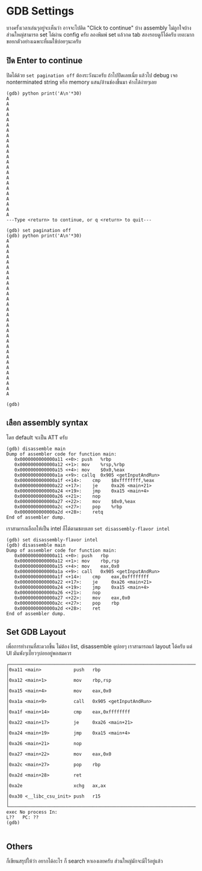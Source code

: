 # GDB Settings

บางครั้งเวลาเล่นๆอยู่จะเห็นว่า อาจจะไปติด "Click to continue" บ้าง assembly ไม่ถูกใจบ้าง ส่วนใหญ่สามารถ set ได้ผ่าน config ครับ ลองพิมพ์ set แล้วกด tab สองรอบดูก็ได้ครับ เยอะมาก ขอยกตัวอย่างเฉพาะที่ผมใช้บ่อยๆนะครับ  

## ปิด Enter to continue

ปิดได้ด้วย `set pagination off` ต้องระวังนะครับ ถ้าไปปิดเลยเนี่ย แล้วไป debug เจอ nonterminated string หรือ memory แสน/ล้านช่องขึ้นมา ค้างได้ง่ายๆเลย

```
(gdb) python print('A\n'*30)
A
A
A
A
A
A
A
A
A
A
A
A
A
A
A
A
A
A
A
A
A
A
A
---Type <return> to continue, or q <return> to quit---

(gdb) set pagination off
(gdb) python print('A\n'*30)
A
A
A
A
A
A
A
A
A
A
A
A
A
A
A
A
A
A
A
A
A
A
A
A
A
A
A
A
A
A

(gdb)
```

## เลือก assembly syntax

โดย default จะเป็น ATT ครับ

```
(gdb) disassemble main
Dump of assembler code for function main:
   0x0000000000000a11 <+0>:	push   %rbp
   0x0000000000000a12 <+1>:	mov    %rsp,%rbp
   0x0000000000000a15 <+4>:	mov    $0x0,%eax
   0x0000000000000a1a <+9>:	callq  0x905 <getInputAndRun>
   0x0000000000000a1f <+14>:	cmp    $0xffffffff,%eax
   0x0000000000000a22 <+17>:	je     0xa26 <main+21>
   0x0000000000000a24 <+19>:	jmp    0xa15 <main+4>
   0x0000000000000a26 <+21>:	nop
   0x0000000000000a27 <+22>:	mov    $0x0,%eax
   0x0000000000000a2c <+27>:	pop    %rbp
   0x0000000000000a2d <+28>:	retq   
End of assembler dump.
```

เราสามารถเลือกให้เป็น intel ก็ได้ตามชอบเลย `set disassembly-flavor intel`

```
(gdb) set disassembly-flavor intel
(gdb) disassemble main
Dump of assembler code for function main:
   0x0000000000000a11 <+0>:	push   rbp
   0x0000000000000a12 <+1>:	mov    rbp,rsp
   0x0000000000000a15 <+4>:	mov    eax,0x0
   0x0000000000000a1a <+9>:	call   0x905 <getInputAndRun>
   0x0000000000000a1f <+14>:	cmp    eax,0xffffffff
   0x0000000000000a22 <+17>:	je     0xa26 <main+21>
   0x0000000000000a24 <+19>:	jmp    0xa15 <main+4>
   0x0000000000000a26 <+21>:	nop
   0x0000000000000a27 <+22>:	mov    eax,0x0
   0x0000000000000a2c <+27>:	pop    rbp
   0x0000000000000a2d <+28>:	ret    
End of assembler dump.
```

## Set GDB Layout

เพื่อการทำงานที่สะดวกขึ้น ไม่ต้อง list, disassemble ดูบ่อยๆ เราสามารถแก้ layout ได้ครับ แต่ UI มันพังๆเบี๊ยวๆบ่อยอยู่พอสมควร  

```
┌─────────────────────────────────────────────────────────────────────────────────────────┐
│0xa11 <main>            push   rbp                                                       │
│0xa12 <main+1>          mov    rbp,rsp                                                   │
│0xa15 <main+4>          mov    eax,0x0                                                   │
│0xa1a <main+9>          call   0x905 <getInputAndRun>                                    │
│0xa1f <main+14>         cmp    eax,0xffffffff                                            │
│0xa22 <main+17>         je     0xa26 <main+21>                                           │
│0xa24 <main+19>         jmp    0xa15 <main+4>                                            │
│0xa26 <main+21>         nop                                                              │
│0xa27 <main+22>         mov    eax,0x0                                                   │
│0xa2c <main+27>         pop    rbp                                                       │
│0xa2d <main+28>         ret                                                              │
│0xa2e                   xchg   ax,ax                                                     │
│0xa30 <__libc_csu_init> push   r15                                                       │
└─────────────────────────────────────────────────────────────────────────────────────────┘
exec No process In:                                                              L??   PC: ??
(gdb)


```

## Others

ก็เขียนสรุปให้ว่า อยากได้อะไร ก็ search หาเองเลยครับ ส่วนใหญ่มักจะมีไว้อยู่แล้ว
